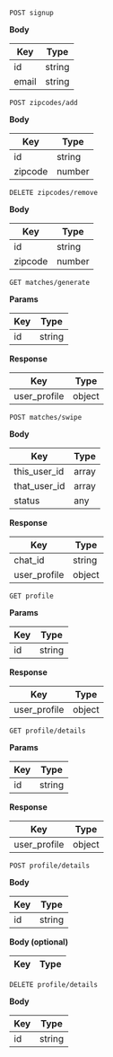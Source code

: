 
`POST signup`

**Body**

| Key             | Type            |
| --------------- | --------------- |
| id              | string          |
| email           | string          |


`POST zipcodes/add`

**Body**

| Key             | Type            |
| --------------- | --------------- |
| id              | string          |
| zipcode         | number          |


`DELETE zipcodes/remove`

**Body**

| Key             | Type            |
| --------------- | --------------- |
| id              | string          |
| zipcode         | number          |


`GET matches/generate`

**Params**

| Key             | Type            |
| --------------- | --------------- |
| id              | string          |



**Response**

| Key             | Type            |
| --------------- | --------------- |
| user_profile    | object          |


`POST matches/swipe`

**Body**

| Key             | Type            |
| --------------- | --------------- |
| this_user_id    | array           |
| that_user_id    | array           |
| status          | any             |



**Response**

| Key             | Type            |
| --------------- | --------------- |
| chat_id         | string          |
| user_profile    | object          |


`GET profile`

**Params**

| Key             | Type            |
| --------------- | --------------- |
| id              | string          |



**Response**

| Key             | Type            |
| --------------- | --------------- |
| user_profile    | object          |


`GET profile/details`

**Params**

| Key             | Type            |
| --------------- | --------------- |
| id              | string          |



**Response**

| Key             | Type            |
| --------------- | --------------- |
| user_profile    | object          |


`POST profile/details`

**Body**

| Key             | Type            |
| --------------- | --------------- |
| id              | string          |



**Body (optional)**

| Key             | Type            |
| --------------- | --------------- |


`DELETE profile/details`

**Body**

| Key             | Type            |
| --------------- | --------------- |
| id              | string          |

